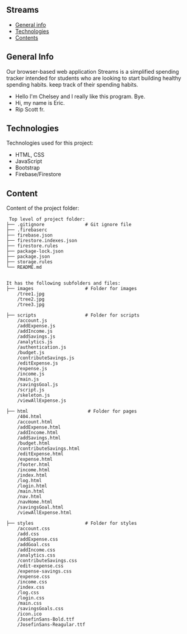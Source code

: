 ## Streams

* [General info](#general-info)
* [Technologies](#technologies)
* [Contents](#content)

## General Info
Our browser-based web application Streams is a simplified spending tracker intended for students who are looking to start building healthy spending habits.
keep track of their spending habits.
* Hello I'm Chelsey and I really like this program. Bye.
* Hi, my name is Eric.
* Rip Scott fr.
	
## Technologies
Technologies used for this project:
* HTML, CSS
* JavaScript
* Bootstrap 
* Firebase/Firestore
	
## Content
Content of the project folder:

```
 Top level of project folder: 
├── .gitignore               # Git ignore file
├── .firebaserc
├── firebase.json
├── firestore.indexes.json
├── firestore.rules
├── package-lock.json
├── package.json
├── storage.rules
└── README.md


It has the following subfolders and files:
├── images                   # Folder for images
    /tree1.jpg
    /tree2.jpg  
    /tree3.jpg  

├── scripts                  # Folder for scripts
    /account.js
    /addExpense.js  
    /addIncome.js  
    /addSavings.js                   
    /analytics.js  
    /authentication.js  
    /budget.js  
    /contributeSavings.js  
    /editExpense.js  
    /expense.js
    /income.js  
    /main.js  
    /savingsGoal.js  
    /script.js  
    /skeleton.js  
    /viewAllExpense.js  

├── html                      # Folder for pages
    /404.html
    /account.html
    /addExpense.html  
    /addIncome.html  
    /addSavings.html                   
    /budget.html  
    /contributeSavings.html
    /editExpense.html  
    /expense.html
    /footer.html
    /income.html
    /index.html 
    /log.html
    /login.html 
    /main.html  
    /nav.html
    /navHome.html
    /savingsGoal.html   
    /viewAllExpense.html  

├── styles                   # Folder for styles
    /account.css
    /add.css     
    /addExpense.css                      
    /addGoal.css     
    /addIncome.css     
    /analytics.css     
    /contributeSavings.css     
    /edit-expense.css 
    /expense-savings.css         
    /expense.css     
    /income.css     
    /index.css  
    /log.css        
    /login.css     
    /main.css     
    /savingsGoals.css     
    /icon.ico
    /JosefinSans-Bold.ttf
    /JosefinSans-Reagular.ttf 

